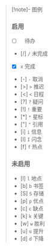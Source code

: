 > [!note]- 图例
> ### 启用
> - [ ] ` `	待办
> - [/] `/`	未完成
> - [x] `x`	完成
> - [-] `-`	取消
> - [>] `>`	推迟
> - [<] `<`	日程
> - [?] `?`	疑问
> - [!] `!`	重要
> - [*] `*`	星标
> - ["] `"`	引用
> - [i] `i`	信息
> - [I] `I`	闪念
> - [f] `f`	热点
> ### 未启用
> * [l] `l`	地点
> * [b] `b`	书签
> * [S] `S` 存储
> * [p] `p`	优点
> * [c] `c`	缺点
> * [k] `k`	关键
> * [w] `w`	胜利
> * [u] `u`	提升
> * [d] `d`	下降
